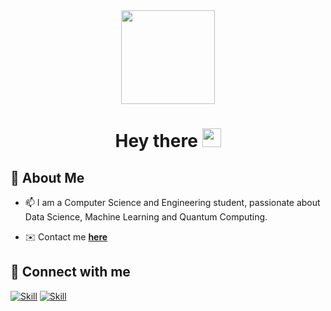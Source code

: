 <div id="header" align="center">
  <img src="https://user-images.githubusercontent.com/74038190/226127923-0e8b7792-7b3c-462b-951b-63c96ba1a5af.gif" width="150"/>
  <h1>
  Hey there
  <img src="https://media.giphy.com/media/hvRJCLFzcasrR4ia7z/giphy.gif" width="30px"/>
  </h1>
</div>

## 👩 About Me

- 📫 I am a Computer Science and Engineering student, passionate about Data Science, Machine Learning and Quantum Computing.

<!--
- 🌱 I’m learning about various **Deep Learning** algorithms.
-->

- ✉️ Contact me **[here](mdhot038@uottawa.ca)**

<!--
## ✍ My Work

[![Mehakdeep's GitHub stats](https://github-readme-stats.vercel.app/api?username=mehak6569&show_icons=true&theme=dark)](https://github.com/mehak6569)




## 📚 My Skills

[![Top Langs](https://github-readme-stats.vercel.app/api/top-langs/?username=mehak6569&layout=compact&show_icons=true&theme=dark)](https://github.com/mehak6569/mehak6569)

![Skill](https://img.shields.io/badge/HTML5-E34F26?style=for-the-badge&logo=html5&logoColor=white)
![Skill](https://img.shields.io/badge/CSS3-1572B6?style=for-the-badge&logo=css3&logoColor=white)
![Skill](https://img.shields.io/badge/JavaScript-323330?style=for-the-badge&logo=javascript&logoColor=F7DF1E)
![Skill](https://img.shields.io/badge/Yarn-2C8EBB?style=for-the-badge&logo=yarn&logoColor=white)
![Python](https://img.shields.io/badge/-Python-000000?style=for-the-badge&logo=Python)
![Pandas Badge](https://img.shields.io/badge/Pandas-000000?logo=pandas&style=for-the-badge)
![Anaconda Badge](https://img.shields.io/badge/-Anaconda-000000?style=for-the-badge&logo=anaconda)
![Jupyter Badge](https://img.shields.io/badge/-Jupyter-000000?style=for-the-badge&logo=jupyter)
![Keras Badge](https://img.shields.io/badge/Keras-000000?logo=keras&style=for-the-badge)
![PyTorch Badge](https://img.shields.io/badge/PyTorch-000000?logo=pytorch&style=for-the-badge)

![Linux Badge](https://img.shields.io/badge/Linux-000000?style=for-the-badge&logo=linux)
![Git Badge](https://img.shields.io/badge/-Git-000000?style=for-the-badge&logo=git)
![Github Badge](https://img.shields.io/badge/-Github-000000?style=for-the-badge&logo=github)
![Matplotlib](https://img.shields.io/badge/-Matplotlib-000000?style=for-the-badge&logo=python)
![MySQL Badge](https://img.shields.io/badge/-MySQL-000000?style=for-the-badge&logo=mysql)
![Plotly](https://img.shields.io/badge/-Plotly-000000?style=for-the-badge&logo=dash)
-->

## 🤝 Connect with me

[![Skill](https://img.shields.io/badge/LinkedIn-0077B5?style=for-the-badge&logo=linkedin&logoColor=white)](https://www.linkedin.com/in/mehak6569/)
[![Skill](https://img.shields.io/badge/GitHub-100000?style=for-the-badge&logo=github&logoColor=white)](https://github.com/mehak6569)
